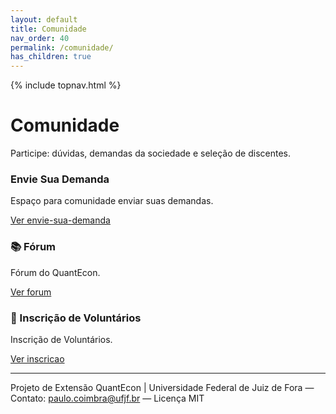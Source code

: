```yaml
---
layout: default
title: Comunidade
nav_order: 40
permalink: /comunidade/
has_children: true
---
```


{% include topnav.html %}

# Comunidade
Participe: dúvidas, demandas da sociedade e seleção de discentes.

<div class="qe-cards">
  <div class="qe-card">
    <h3> Envie Sua Demanda</h3>
    <p>Espaço para comunidade enviar suas demandas.</p>
    <p><a class="btn" href="{{ '/comunidade/envie-sua-demanda/' | relative_url }}">Ver envie-sua-demanda</a></p>
  </div>

  <div class="qe-card">
    <h3>📚 Fórum</h3>
    <p>Fórum do QuantEcon.</p>
    <p><a class="btn" href="{{ '/comunidade/forum/' | relative_url }}">Ver forum</a></p>
  </div>
  
  <div class="qe-card">
    <h3>📝 Inscrição de Voluntários</h3>
    <p>Inscrição de Voluntários.</p>
    <p><a class="btn" href="{{ '/comunidade/inscricao/' | relative_url }}">Ver inscricao</a></p>
  </div>
</div>

---

<p class="qe-footer">
  Projeto de Extensão QuantEcon | Universidade Federal de Juiz de Fora — 
  Contato: <a href="mailto:paulo.coimbra@ufjf.br">paulo.coimbra@ufjf.br</a> — Licença MIT
</p>
